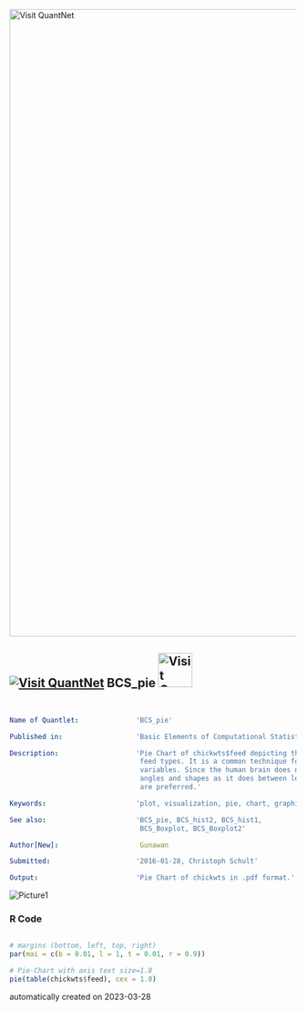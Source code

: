 [<img src="https://github.com/QuantLet/Styleguide-and-FAQ/blob/master/pictures/banner.png" width="1100" alt="Visit QuantNet">](http://quantlet.de/)

## [<img src="https://github.com/QuantLet/Styleguide-and-FAQ/blob/master/pictures/qloqo.png" alt="Visit QuantNet">](http://quantlet.de/) **BCS_pie** [<img src="https://github.com/QuantLet/Styleguide-and-FAQ/blob/master/pictures/QN2.png" width="60" alt="Visit QuantNet 2.0">](http://quantlet.de/)

```yaml


Name of Quantlet:              'BCS_pie'

Published in:                  'Basic Elements of Computational Statistics'

Description:                   'Pie Chart of chickwts$feed depicting the shares of different
                                feed types. It is a common technique for qualitative or discreet 
                                variables. Since the human brain does not distinguish as easily between
                                angles and shapes as it does between lengths, bar diagrams and bar plots
                                are preferred.'

Keywords:                      'plot, visualization, pie, chart, graphical visualization'

See also:                      'BCS_pie, BCS_hist2, BCS_hist1, 
                                BCS_Boxplot, BCS_Boxplot2'

Author[New]:                    Gunawan

Submitted:                     '2016-01-28, Christoph Schult'

Output:                        'Pie Chart of chickwts in .pdf format.'

```

![Picture1](BCS_pie.png)

### R Code
```r

# margins (bottom, left, top, right)
par(mai = c(b = 0.01, l = 1, t = 0.01, r = 0.9))

# Pie-Chart with axis text size=1.8
pie(table(chickwts$feed), cex = 1.8)
```

automatically created on 2023-03-28